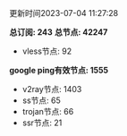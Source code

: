 更新时间2023-07-04 11:27:28

**总订阅: 243**
**总节点: 42247**
- vless节点: 92

**google ping有效节点: 1555**
- v2ray节点: 1403
- ss节点: 65
- trojan节点: 66
- ssr节点: 21
